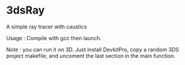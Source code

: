 # 3dsRay
A simple ray tracer with caustics

Usage : Compile with gcc then launch.

Note : you can run it on 3D. Just install DevkitPro, copy a random 3DS project makefile, and uncoment the last section in the main function.
